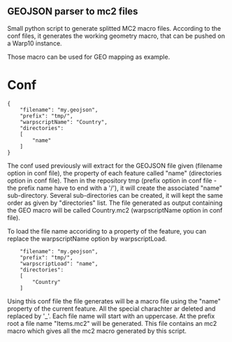 ## GEOJSON parser to mc2 files

Small python script to generate splitted MC2 macro files. According to the conf files, it generates the working geometry macro, that can be pushed on a Warp10 instance.

Those macro can be used for GEO mapping as example.

# Conf

```
{
	"filename": "my.geojson",
	"prefix": "tmp/",
	"warpscriptName": "Country",
	"directories": 
	[
		"name"
	]
}
```

The conf used previously will extract for the GEOJSON file given (filename option in conf file), the property of each feature called "name" (directories option in conf file). Then in the repository tmp (prefix option in conf file - the prefix name have to end with a '/'), it will create the associated "name" sub-directory. Several sub-directories can be created, it will kept the same order as given by "directories" list. 
The file generated as output containing the GEO macro will be called Country.mc2 (warpscriptName option in conf file). 

To load the file name accoriding to a property of the feature, you can replace the warpscriptName option by warpscriptLoad.

```
	"filename": "my.geojson",
	"prefix": "tmp/",
	"warpscriptLoad": "name",
	"directories": 
	[
		"Country"
	]
```

Using this conf file the file generates will be a macro file using the "name" property of the current feature. All the special charachter ar deleted and replaced by '_'. Each file name will start with an uppercase. At the prefix root a file name "Items.mc2" will be generated. This file contains an mc2 macro which gives all the mc2 macro generated by this script.
